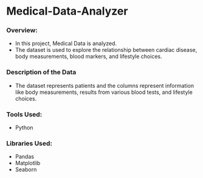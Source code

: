 # Medical-Data-Analyzer


### Overview:

- In this project, Medical Data is analyzed.
- The dataset is used to explore the relationship between cardiac disease, body measurements, blood markers, and lifestyle choices.


### Description of the Data

- The dataset represents patients and the columns represent information like body measurements, results from various blood tests, and lifestyle choices.

### Tools Used:

- Python


### Libraries Used:

- Pandas
- Matplotlib
- Seaborn
